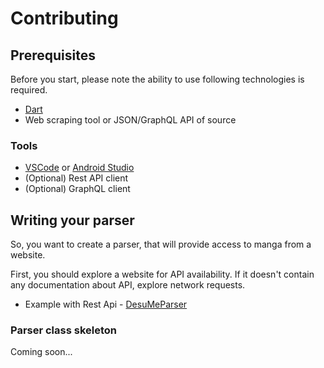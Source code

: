 # Contributing

## Prerequisites

Before you start, please note the ability to use following technologies is required.

- [Dart](https://dart.dev)
- Web scraping tool or JSON/GraphQL API of source

### Tools

- [VSCode](https://code.visualstudio.com) or [Android Studio](https://developer.android.com/studio)
- (Optional) Rest API client
- (Optional) GraphQL client

## Writing your parser

So, you want to create a parser, that will provide access to manga from a website.

First, you should explore a website for API availability.
If it doesn't contain any documentation about API, explore network requests.

- Example with Rest Api - [DesuMeParser](../lib/parsers/desu_me/desu_me_parser.dart)

### Parser class skeleton

Coming soon...
